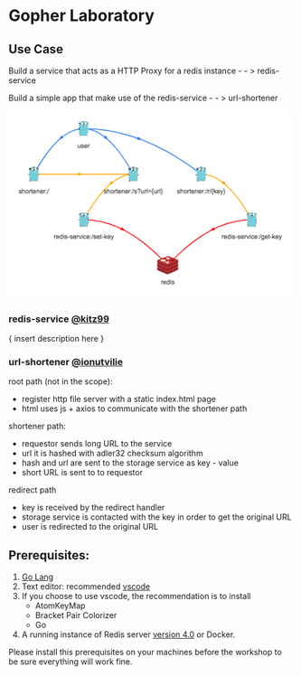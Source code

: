 # Gopher Laboratory 

## Use Case

Build a service that acts as a HTTP Proxy for a redis instance - - > redis-service

Build a simple app that make use of the redis-service - - > url-shortener

![](url-shortener/www/img/app-map.png)


### redis-service [@kitz99](https://github.com/kitz99)

 { insert description here }

### url-shortener [@ionutvilie](https://github.com/ionutvilie)

root path (not in the scope):

- register http file server with a static index.html page
- html uses js + axios to communicate with the shortener path

shortener path:

- requestor sends long URL to the service
- url it is hashed with adler32 checksum algorithm
- hash and url are sent to the storage service as key - value
- short URL is sent to to requestor

redirect path

- key is received by the redirect handler
- storage service is contacted with the key in order to get the original URL
- user is redirected to the original URL

## Prerequisites:

1) [Go Lang](https://golang.org/dl/)
1) Text editor: recommended [vscode](https://code.visualstudio.com/)
1) If you choose to use vscode, the recommendation is to install
    - AtomKeyMap
    - Bracket Pair Colorizer
    - Go
1) A running instance of Redis server [version 4.0](https://redis.io/download) or Docker.

Please install this prerequisites on your machines before the workshop to be sure everything will work fine.

